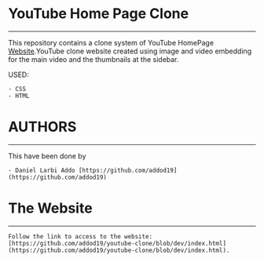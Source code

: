 # YouTube Home Page Clone
----

This repository contains a clone system of YouTube HomePage [Website](https://github.com/addod19/youtube-clone/blob/dev/index.html).YouTube clone website created
using image and video embedding for the main video and the thumbnails at the sidebar.


USED:

    - CSS
    - HTML

# AUTHORS
----

This have been done by

    - Daniel Larbi Addo [https://github.com/addod19](https://github.com/addod19)


# The Website
----

    Follow the link to access to the website: [https://github.com/addod19/youtube-clone/blob/dev/index.html](https://github.com/addod19/youtube-clone/blob/dev/index.html).
